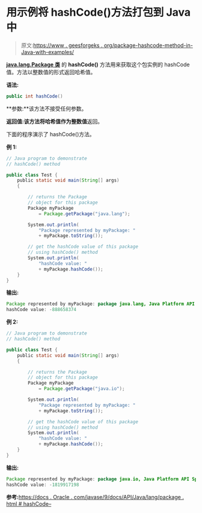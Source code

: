 # 用示例将 hashCode()方法打包到 Java 中

> 原文:[https://www . geesforgeks . org/package-hashcode-method-in-Java-with-examples/](https://www.geeksforgeeks.org/package-hashcode-method-in-java-with-examples/)

**[java.lang.Package 类](https://www.geeksforgeeks.org/java-lang-package-java/)** 的 **hashCode()** 方法用来获取这个包实例的 hashCode 值。方法以整数值的形式返回哈希值。

**语法:**

```java
public int hashCode()

```

**参数:**该方法不接受任何参数。

**返回值:**该方法将哈希值作为**整数值**返回。

下面的程序演示了 hashCode()方法。

**例 1:**

```java
// Java program to demonstrate
// hashCode() method

public class Test {
    public static void main(String[] args)
    {

        // returns the Package
        // object for this package
        Package myPackage
            = Package.getPackage("java.lang");

        System.out.println(
            "Package represented by myPackage: "
            + myPackage.toString());

        // get the hashCode value of this package
        // using hashCode() method
        System.out.println(
            "hashCode value: "
            + myPackage.hashCode());
    }
}
```

**输出:**

```java
Package represented by myPackage: package java.lang, Java Platform API Specification, version 1.8
hashCode value: -888658374

```

**例 2:**

```java
// Java program to demonstrate
// hashCode() method

public class Test {
    public static void main(String[] args)
    {

        // returns the Package
        // object for this package
        Package myPackage
            = Package.getPackage("java.io");

        System.out.println(
            "Package represented by myPackage: "
            + myPackage.toString());

        // get the hashCode value of this package
        // using hashCode() method
        System.out.println(
            "hashCode value: "
            + myPackage.hashCode());
    }
}
```

**输出:**

```java
Package represented by myPackage: package java.io, Java Platform API Specification, version 1.8
hashCode value: -1819917198

```

**参考:**[https://docs . Oracle . com/javase/9/docs/API/Java/lang/package . html # hashCode–](https://docs.oracle.com/javase/9/docs/api/java/lang/Package.html#hashCode--)